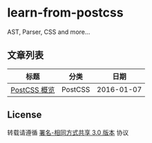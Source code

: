 # learn-from-postcss

AST, Parser, CSS and more...

## 文章列表

| 标题                                 | 分类      | 日期         |
| ---------------------------------- | ------- | ---------- |
| [PostCSS 概览](/blogs/day1-entry.md) | PostCSS | 2016-01-07 |

## License

转载请遵循 [署名-相同方式共享 3.0 版本](https://creativecommons.org/licenses/by-sa/3.0/deed.zh) 协议
